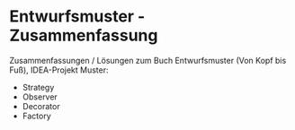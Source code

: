 # Entwurfsmuster - Zusammenfassung
Zusammenfassungen / Lösungen zum Buch Entwurfsmuster (Von Kopf bis Fuß), IDEA-Projekt
Muster: 
  - Strategy
  - Observer
  - Decorator
  - Factory
